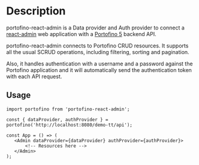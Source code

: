 # Description
portofino-react-admin is a Data provider and Auth provider to connect
a [react-admin](https://marmelab.com/react-admin/) web application with a
[Portofino 5](https://portofino.manydesigns.com) backend API.

portofino-react-admin connects to Portofino CRUD resources. It supports all
the usual SCRUD operations, including filtering, sorting and pagination. 

Also, it handles authentication with a username and a password against the
Portofino application and it will automatically send the authentication
token with each API request.

## Usage

```
import portofino from 'portofino-react-admin';
   
const { dataProvider, authProvider } = portofino('http://localhost:8080/demo-tt/api');

const App = () => (
   <Admin dataProvider={dataProvider} authProvider={authProvider}>
       <!-- Resources here -->
   </Admin>
);
```